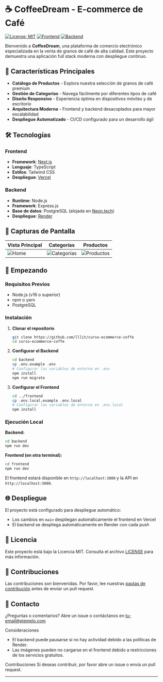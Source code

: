 # ☕ CoffeeDream - E-commerce de Café

[![License: MIT](https://img.shields.io/badge/License-MIT-yellow.svg)](https://opensource.org/licenses/MIT)
[![Frontend](https://img.shields.io/badge/Frontend-Vercel-000000?logo=vercel&logoColor=white)](https://coffedream.vercel.app/)
[![Backend](https://img.shields.io/badge/Backend-Render-46E3B7?logo=render&logoColor=white)](https://backendcoffedream.onrender.com/)

Bienvenido a **CoffeeDream**, una plataforma de comercio electrónico especializada en la venta de granos de café de alta calidad. Este proyecto demuestra una aplicación full stack moderna con despliegue continuo.

## 🚀 Características Principales

- **Catálogo de Productos** - Explora nuestra selección de granos de café premium
- **Gestión de Categorías** - Navega fácilmente por diferentes tipos de café
- **Diseño Responsivo** - Experiencia óptima en dispositivos móviles y de escritorio
- **Arquitectura Moderna** - Frontend y backend desacoplados para mayor escalabilidad
- **Despliegue Automatizado** - CI/CD configurado para un desarrollo ágil

## 🛠️ Tecnologías

### Frontend
- **Framework**: [Next.js](https://nextjs.org/)
- **Lenguaje**: TypeScript
- **Estilos**: Tailwind CSS
- **Despliegue**: [Vercel](https://vercel.com/)

### Backend
- **Runtime**: Node.js
- **Framework**: Express.js
- **Base de datos**: PostgreSQL (alojada en [Neon.tech](https://neon.tech/))
- **Despliegue**: [Render](https://render.com/)

## 📸 Capturas de Pantalla

| Vista Principal | Categorías | Productos |
|----------------|------------|-----------|
| ![Home](./img/home.png) | ![Categorías](./img/category.png) | ![Productos](./img/products.png) |

## 🚀 Empezando

### Requisitos Previos
- Node.js (v16 o superior)
- npm o yarn
- PostgreSQL

### Instalación

1. **Clonar el repositorio**
   ```bash
   git clone https://github.com/lllit/curso-ecommerce-coffe
   cd curso-ecommerce-coffe
   ```

2. **Configurar el Backend**
   ```bash
   cd backend
   cp .env.example .env
   # Configurar las variables de entorno en .env
   npm install
   npm run migrate
   ```

3. **Configurar el Frontend**
   ```bash
   cd ../frontend
   cp .env.local.example .env.local
   # Configurar las variables de entorno en .env.local
   npm install
   ```

### Ejecución Local

**Backend:**
```bash
cd backend
npm run dev
```

**Frontend (en otra terminal):**
```bash
cd frontend
npm run dev
```

El frontend estará disponible en `http://localhost:3000` y la API en `http://localhost:5000`.

## 🌐 Despliegue

El proyecto está configurado para despliegue automático:
- Los cambios en `main` despliegan automáticamente el frontend en Vercel
- El backend se despliega automáticamente en Render con cada push

## 📝 Licencia

Este proyecto está bajo la Licencia MIT. Consulta el archivo [LICENSE](LICENSE) para más información.

## 🤝 Contribuciones

Las contribuciones son bienvenidas. Por favor, lee nuestras [pautas de contribución](CONTRIBUTING.md) antes de enviar un pull request.

## 📧 Contacto

¿Preguntas o comentarios? Abre un issue o contáctanos en [tu-email@ejemplo.com](mailto:tu-email@ejemplo.com)

Consideraciones
- El backend puede pausarse si no hay actividad debido a las políticas de Render.
- Las imágenes pueden no cargarse en el frontend debido a restricciones de los servicios gratuitos.

Contribuciones
Si deseas contribuir, por favor abre un issue o envía un pull request.


----------
